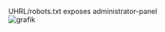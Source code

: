 UHRL/robots.txt exposes administrator-panel  
![grafik](https://user-images.githubusercontent.com/62068604/233296695-f8deb4b1-2a87-4477-840f-2145ee865924.png)
